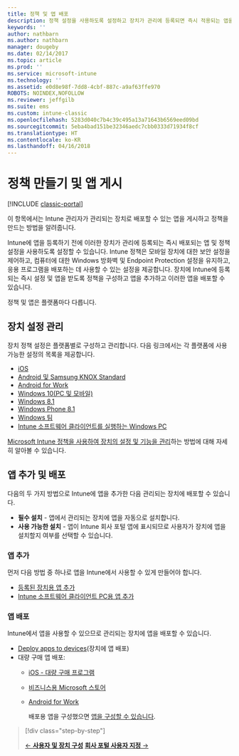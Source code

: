 ```yaml
---
title: 정책 및 앱 배포
description: 정책 설정을 사용하도록 설정하고 장치가 관리에 등록되면 즉시 적용되는 앱을 배포할 수 있습니다.
keywords: ''
author: nathbarn
ms.author: nathbarn
manager: dougeby
ms.date: 02/14/2017
ms.topic: article
ms.prod: ''
ms.service: microsoft-intune
ms.technology: ''
ms.assetid: e0d8e98f-7dd8-4cbf-887c-a9af63ffe970
ROBOTS: NOINDEX,NOFOLLOW
ms.reviewer: jeffgilb
ms.suite: ems
ms.custom: intune-classic
ms.openlocfilehash: 5283d040c7b4c39c495a13a71643b6569eed09bd
ms.sourcegitcommit: 5eba4bad151be32346aedc7cbb0333d71934f8cf
ms.translationtype: HT
ms.contentlocale: ko-KR
ms.lasthandoff: 04/16/2018
---
```

# <a name="create-policies-and-publish-apps"></a>정책 만들기 및 앱 게시

[!INCLUDE [classic-portal](../includes/classic-portal.md)]

이 항목에서는 Intune 관리자가 관리되는 장치로 배포할 수 있는 앱을 게시하고 정책을 만드는 방법을 알려줍니다.

Intune에 앱을 등록하기 전에 이러한 장치가 관리에 등록되는 즉시 배포되는 앱 및 정책 설정을 사용하도록 설정할 수 있습니다. Intune 정책은 모바일 장치에 대한 보안 설정을 제어하고, 컴퓨터에 대한 Windows 방화벽 및 Endpoint Protection 설정을 유지하고, 응용 프로그램을 배포하는 데 사용할 수 있는 설정을 제공합니다. 장치에 Intune에 등록되는 즉시 설정 및 앱을 받도록 정책을 구성하고 앱을 추가하고 이러한 앱을 배포할 수 있습니다.

정책 및 앱은 플랫폼마다 다릅니다.

## <a name="manage-device-settings"></a>장치 설정 관리

 장치 정책 설정은 플랫폼별로 구성하고 관리합니다. 다음 링크에서는 각 플랫폼에 사용 가능한 설정의 목록을 제공합니다.

- [iOS](/intune-classic/deploy-use/ios-policy-settings-in-microsoft-intune)
- [Android 및 Samsung KNOX Standard](/intune-classic/deploy-use/android-policy-settings-in-microsoft-intune)
- [Android for Work](/intune-classic/deploy-use/android-for-work-policy-settings-in-microsoft-intune)
- [Windows 10(PC 및 모바일)](/intune-classic/deploy-use/windows-10-policy-settings-in-microsoft-intune)
- [Windows 8.1](/intune-classic/deploy-use/windows-configuration-policy-settings-in-microsoft-intune)
- [Windows Phone 8.1](/intune-classic/deploy-use/windows-phone-8-1-policy-settings-in-microsoft-intune)
- [Windows 팀](/intune-classic/deploy-use/windows-team-configuration-policy-settings-in-microsoft-intune)
- [Intune 소프트웨어 클라이언트를 실행하는 Windows PC](/intune-classic/deploy-use/policies-to-protect-windows-pcs-in-microsoft-intune)

[Microsoft Intune 정책을 사용하여 장치의 설정 및 기능을 관리](/intune-classic/deploy-use/manage-settings-and-features-on-your-devices-with-microsoft-intune-policies)하는 방법에 대해 자세히 알아볼 수 있습니다.

## <a name="add-and-deploy-apps"></a>앱 추가 및 배포

다음의 두 가지 방법으로 Intune에 앱을 추가한 다음 관리되는 장치에 배포할 수 있습니다.
- **필수 설치** - 앱에서 관리되는 장치에 앱을 자동으로 설치합니다.
- **사용 가능한 설치** - 앱이 Intune 회사 포털 앱에 표시되므로 사용자가 장치에 앱을 설치할지 여부를 선택할 수 있습니다.

### <a name="add-apps"></a>앱 추가

먼저 다음 방법 중 하나로 앱을 Intune에서 사용할 수 있게 만들어야 합니다.
- [등록된 장치용 앱 추가](/intune-classic/deploy-use/add-apps-for-mobile-devices-in-microsoft-intune)
- [Intune 소프트웨어 클라이언트 PC용 앱 추가](/intune-classic/deploy-use/add-apps-for-windows-pcs-in-microsoft-intune)

### <a name="deploy-apps"></a>앱 배포

Intune에서 앱을 사용할 수 있으므로 관리되는 장치에 앱을 배포할 수 있습니다.
- [Deploy apps to devices](/intune-classic/deploy-use/deploy-use/deploy-apps-in-microsoft-intune)(장치에 앱 배포)
- 대량 구매 앱 배포:
  - [iOS - 대량 구매 프로그램](/intune-classic/deploy-use/manage-ios-apps-you-purchased-through-a-volume-purchase-program-with-microsoft-intune)
  - [비즈니스용 Microsoft 스토어](/intune-classic/deploy-use/manage-apps-you-purchased-from-the-windows-store-for-business-with-microsoft-intune)
  - [Android for Work](/intune-classic/deploy-use/android-for-work-apps)

    배포용 앱을 구성했으면 [앱을 구성할 수 있습니다](/intune-classic/deploy-use/monitor-apps-in-microsoft-intune).

> [!div class="step-by-step"]
> 
> [&larr; **사용자 및 장치 구성**](./start-with-a-paid-subscription-to-microsoft-intune-step-5.md)       [**회사 포털 사용자 지정** &rarr;](/intune/company-portal-customize)  
